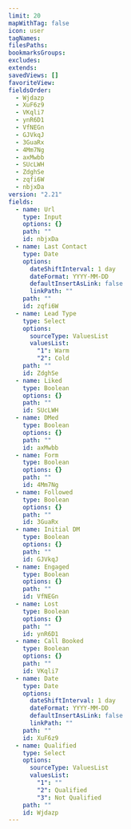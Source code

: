 ```yaml
---
limit: 20
mapWithTag: false
icon: user
tagNames: 
filesPaths: 
bookmarksGroups: 
excludes: 
extends: 
savedViews: []
favoriteView: 
fieldsOrder:
  - Wjdazp
  - XuF6z9
  - VKqli7
  - ynR6D1
  - VfNEGn
  - GJVkqJ
  - 3GuaRx
  - 4Mm7Ng
  - axMwbb
  - SUcLWH
  - ZdghSe
  - zqfi6W
  - nbjxDa
version: "2.21"
fields:
  - name: Url
    type: Input
    options: {}
    path: ""
    id: nbjxDa
  - name: Last Contact
    type: Date
    options:
      dateShiftInterval: 1 day
      dateFormat: YYYY-MM-DD
      defaultInsertAsLink: false
      linkPath: ""
    path: ""
    id: zqfi6W
  - name: Lead Type
    type: Select
    options:
      sourceType: ValuesList
      valuesList:
        "1": Warm
        "2": Cold
    path: ""
    id: ZdghSe
  - name: Liked
    type: Boolean
    options: {}
    path: ""
    id: SUcLWH
  - name: DMed
    type: Boolean
    options: {}
    path: ""
    id: axMwbb
  - name: Form
    type: Boolean
    options: {}
    path: ""
    id: 4Mm7Ng
  - name: Followed
    type: Boolean
    options: {}
    path: ""
    id: 3GuaRx
  - name: Initial DM
    type: Boolean
    options: {}
    path: ""
    id: GJVkqJ
  - name: Engaged
    type: Boolean
    options: {}
    path: ""
    id: VfNEGn
  - name: Lost
    type: Boolean
    options: {}
    path: ""
    id: ynR6D1
  - name: Call Booked
    type: Boolean
    options: {}
    path: ""
    id: VKqli7
  - name: Date
    type: Date
    options:
      dateShiftInterval: 1 day
      dateFormat: YYYY-MM-DD
      defaultInsertAsLink: false
      linkPath: ""
    path: ""
    id: XuF6z9
  - name: Qualified
    type: Select
    options:
      sourceType: ValuesList
      valuesList:
        "1": ""
        "2": Qualified
        "3": Not Qualified
    path: ""
    id: Wjdazp
---
```

